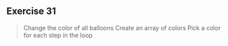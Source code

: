 Exercise 31
---

> Change the color of all balloons
> Create an array of colors
> Pick a color for each step in the loop
